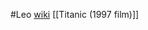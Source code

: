 #Leo
[wiki](https://en.wikipedia.org/wiki/Leonardo_DiCaprio "Leonardo DiCaprio")
[[Titanic (1997 film)]]
